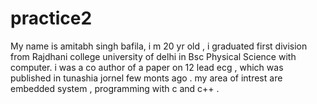 # practice2
My name is amitabh singh bafila, i m 20 yr old , i graduated first division from Rajdhani college university of delhi in Bsc Physical Science with computer.
i was a co author of a paper on 12 lead ecg , which was published in tunashia jornel few monts ago .
my area of intrest are embedded system , programming with c and c++ .
